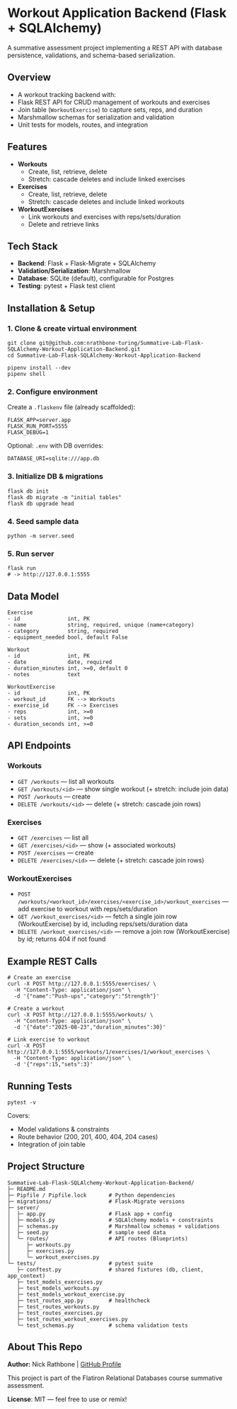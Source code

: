# Workout Application Backend (Flask + SQLAlchemy)

 A summative assessment project implementing a REST API with database persistence, validations, and schema-based serialization.

## Overview
- A workout tracking backend with:
- Flask REST API for CRUD management of workouts and exercises
- Join table (`WorkoutExercise`) to capture sets, reps, and duration
- Marshmallow schemas for serialization and validation
- Unit tests for models, routes, and integration

## Features
- **Workouts**
    - Create, list, retrieve, delete
    - Stretch: cascade deletes and include linked exercises
- **Exercises**
    - Create, list, retrieve, delete
    - Stretch: cascade deletes and include linked workouts
- **WorkoutExercises**
    - Link workouts and exercises with reps/sets/duration
    - Delete and retrieve links

## Tech Stack
- **Backend**: Flask + Flask-Migrate + SQLAlchemy
- **Validation/Serialization**: Marshmallow
- **Database**: SQLite (default), configurable for Postgres
- **Testing**: pytest + Flask test client

## Installation & Setup
### 1. Clone & create virtual environment
```
git clone git@github.com:nrathbone-turing/Summative-Lab-Flask-SQLAlchemy-Workout-Application-Backend.git
cd Summative-Lab-Flask-SQLAlchemy-Workout-Application-Backend

pipenv install --dev
pipenv shell
```

### 2. Configure environment
Create a `.flaskenv` file (already scaffolded):
```
FLASK_APP=server.app
FLASK_RUN_PORT=5555
FLASK_DEBUG=1
```

Optional: `.env` with DB overrides:
```
DATABASE_URI=sqlite:///app.db
```

### 3. Initialize DB & migrations
```
flask db init
flask db migrate -m "initial tables"
flask db upgrade head
```

### 4. Seed sample data
```
python -m server.seed
```

### 5. Run server
```
flask run
# -> http://127.0.0.1:5555
```

## Data Model
```
Exercise
- id               int, PK
- name             string, required, unique (name+category)
- category         string, required
- equipment_needed bool, default False

Workout
- id               int, PK
- date             date, required
- duration_minutes int, >=0, default 0
- notes            text

WorkoutExercise
- id               int, PK
- workout_id       FK --> Workouts
- exercise_id      FK --> Exercises
- reps             int, >=0
- sets             int, >=0
- duration_seconds int, >=0
```

## API Endpoints

### Workouts
- `GET /workouts` — list all workouts
- `GET /workouts/<id>` — show single workout (+ stretch: include join data)
- `POST /workouts` — create
- `DELETE /workouts/<id>` — delete (+ stretch: cascade join rows)

### Exercises
- `GET /exercises` — list all
- `GET /exercises/<id>` — show (+ associated workouts)
- `POST /exercises` — create
- `DELETE /exercises/<id>` — delete (+ stretch: cascade join rows)

### WorkoutExercises
- `POST /workouts/<workout_id>/exercises/<exercise_id>/workout_exercises` — add exercise to workout with reps/sets/duration
- `GET /workout_exercises/<id>` — fetch a single join row (WorkoutExercise) by id, including reps/sets/duration data  
- `DELETE /workout_exercises/<id>` — remove a join row (WorkoutExercise) by id; returns 404 if not found

## Example REST Calls
```
# Create an exercise
curl -X POST http://127.0.0.1:5555/exercises/ \
  -H "Content-Type: application/json" \
  -d '{"name":"Push-ups","category":"Strength"}'
```

```
# Create a workout
curl -X POST http://127.0.0.1:5555/workouts/ \
  -H "Content-Type: application/json" \
  -d '{"date":"2025-08-23","duration_minutes":30}'
```

```
# Link exercise to workout
curl -X POST http://127.0.0.1:5555/workouts/1/exercises/1/workout_exercises \
  -H "Content-Type: application/json" \
  -d '{"reps":15,"sets":3}'
```

## Running Tests
```
pytest -v
```
Covers:
- Model validations & constraints
- Route behavior (200, 201, 400, 404, 204 cases)
- Integration of join table

## Project Structure
```
Summative-Lab-Flask-SQLAlchemy-Workout-Application-Backend/
├─ README.md
├─ Pipfile / Pipfile.lock       # Python dependencies
├─ migrations/                  # Flask-Migrate versions
├─ server/
│  ├─ app.py                    # Flask app + config
│  ├─ models.py                 # SQLAlchemy models + constraints
│  ├─ schemas.py                # Marshmallow schemas + validations
│  ├─ seed.py                   # sample seed data
│  └─ routes/                   # API routes (Blueprints)
│     ├─ workouts.py
│     ├─ exercises.py
│     └─ workout_exercises.py
└─ tests/                       # pytest suite
   ├─ conftest.py               # shared fixtures (db, client, app_context)
   ├─ test_models_exercises.py
   ├─ test_models_workouts.py
   ├─ test_models_workout_exercise.py
   ├─ test_routes_app.py        # healthcheck
   ├─ test_routes_workouts.py
   ├─ test_routes_exercises.py
   ├─ test_routes_workout_exercises.py
   └─ test_schemas.py           # schema validation tests
```

## About This Repo
**Author:** Nick Rathbone | [GitHub Profile](https://github.com/nrathbone-turing)

This project is part of the Flatiron Relational Databases course summative assessment.

**License**: MIT — feel free to use or remix!